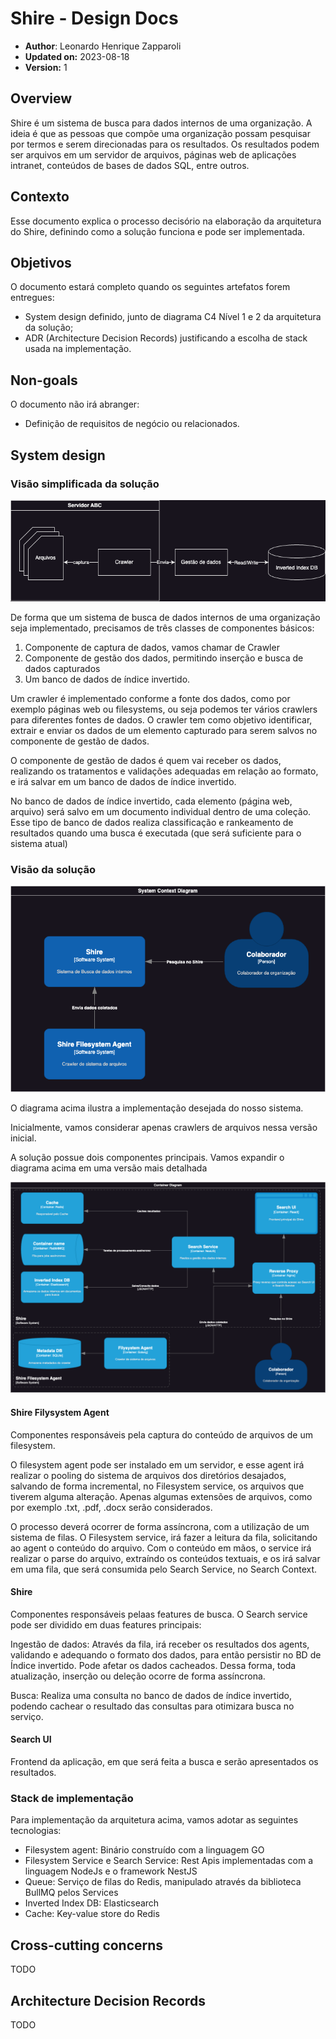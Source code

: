 # Shire - Design Docs

- **Author**: Leonardo Henrique Zapparoli
- **Updated on:** 2023-08-18
- **Version:** 1


## Overview

Shire é um sistema de busca para dados internos de uma organização. A ideia é que as pessoas que compõe uma organização possam pesquisar por termos e serem direcionadas para os resultados. Os resultados podem ser arquivos em um servidor de arquivos, páginas web de aplicações intranet, conteúdos de bases de dados SQL, entre outros.

## Contexto

Esse documento explica o processo decisório na elaboração da arquitetura do Shire, definindo como a solução funciona e pode ser implementada.

## Objetivos

O documento estará completo quando os seguintes artefatos forem entregues:
- System design definido, junto de diagrama C4 Nível 1 e 2 da arquitetura da solução;
- ADR (Architecture Decision Records) justificando a escolha de stack usada na implementação.

## Non-goals 

O documento não irá abranger:
- Definição de requisitos de negócio ou relacionados.

## System design 

### Visão simplificada da solução


![Architecture](/docs/resources/shire-design-docs-simpli.drawio.png)

De forma que um sistema de busca de dados internos de uma organização seja implementado, precisamos de três classes de componentes básicos:

1. Componente de captura de dados, vamos chamar de Crawler
2. Componente de gestão dos dados, permitindo inserção e busca de dados capturados
3. Um banco de dados de índice invertido.

Um crawler é implementado conforme a fonte dos dados, como por exemplo páginas web ou filesystems, ou seja podemos ter vários crawlers para diferentes fontes de dados. O crawler tem como objetivo identificar, extrair e enviar os dados de um elemento capturado para serem salvos no componente de gestão de dados.

O componente de gestão de dados é quem vai receber os dados, realizando os tratamentos e validações adequadas em relação ao formato, e irá salvar em um banco de dados de índice invertido. 

No banco de dados de índice invertido, cada elemento (página web, arquivo) será salvo em um documento individual dentro de uma coleção. Esse tipo de banco de dados realiza classificação e rankeamento de resultados quando uma busca é executada (que será suficiente para o sistema atual)

### Visão da solução

![Diagrama de Contexto - C1](/docs/resources/c4-n1.png)

O diagrama acima ilustra a implementação desejada do nosso sistema.

Inicialmente, vamos considerar apenas crawlers de arquivos nessa versão inicial.

A solução possue dois componentes principais. Vamos expandir o diagrama acima em uma versão mais detalhada

![Diagrama de Containers - C2](/docs/resources/c4-n2.png)

#### Shire Filysystem Agent

Componentes responsáveis pela captura do conteúdo de arquivos de um filesystem.

O filesystem agent pode ser instalado em um servidor, e esse agent irá realizar o pooling do sistema de arquivos dos diretórios desajados, salvando de forma incremental, no Filesystem service, os arquivos que tiverem alguma alteração. Apenas algumas extensões de arquivos, como por exemplo .txt, .pdf, .docx serão considerados.

O processo deverá ocorrer de forma assíncrona, com a utilização de um sistema de filas. O Filesystem service, irá fazer a leitura da fila, solicitando ao agent o conteúdo do arquivo. Com o conteúdo em mãos, o service irá realizar o parse do arquivo, extraíndo os conteúdos textuais, e os irá salvar em uma fila, que será consumida pelo Search Service, no Search Context.

#### Shire

Componentes responsáveis pelaas features de busca. O Search service pode ser dividido em duas features principais:

Ingestão de dados: Através da fila, irá receber os resultados dos agents, validando e adequando o formato dos dados, para então persistir no BD de Índice invertido. Pode afetar os dados cacheados. Dessa forma, toda atualização, inserção ou deleção ocorre de forma assíncrona.

Busca: Realiza uma consulta no banco de dados de índice invertido, podendo cachear o resultado das consultas para otimizara busca no serviço.

#### Search UI

Frontend da aplicação, em que será feita a busca e serão apresentados os resultados.

### Stack de implementação

Para implementação da arquitetura acima, vamos adotar as seguintes tecnologias:

- Filesystem agent: Binário construído com a linguagem GO
- Filesystem Service e Search Service: Rest Apis implementadas com a linguagem NodeJs e o framework NestJS
- Queue: Serviço de filas do Redis, manipulado através da biblioteca BullMQ pelos Services
- Inverted Index DB: Elasticsearch
- Cache: Key-value store do Redis

## Cross-cutting concerns 
TODO

## Architecture Decision Records
TODO